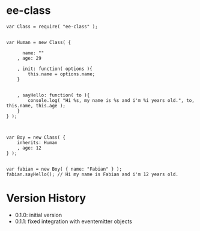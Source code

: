 # ee-class


    var Class = require( "ee-class" );


    var Human = new Class( {

    	  name: ""
    	, age: 29

    	, init: function( options ){
    		this.name = options.name;
    	}


    	, sayHello: function( to ){
    		console.log( "Hi %s, my name is %s and i'm %i years old.", to, this.name, this.age );
    	}
    } );



    var Boy = new Class( {
    	inherits: Human
    	, age: 12
    } );


    var fabian = new Boy( { name: "Fabian" } );
    fabian.sayHello(); // Hi my name is Fabian and i'm 12 years old.


# Version History

- 0.1.0: initial version
- 0.1.1: fixed integration with eventemitter objects